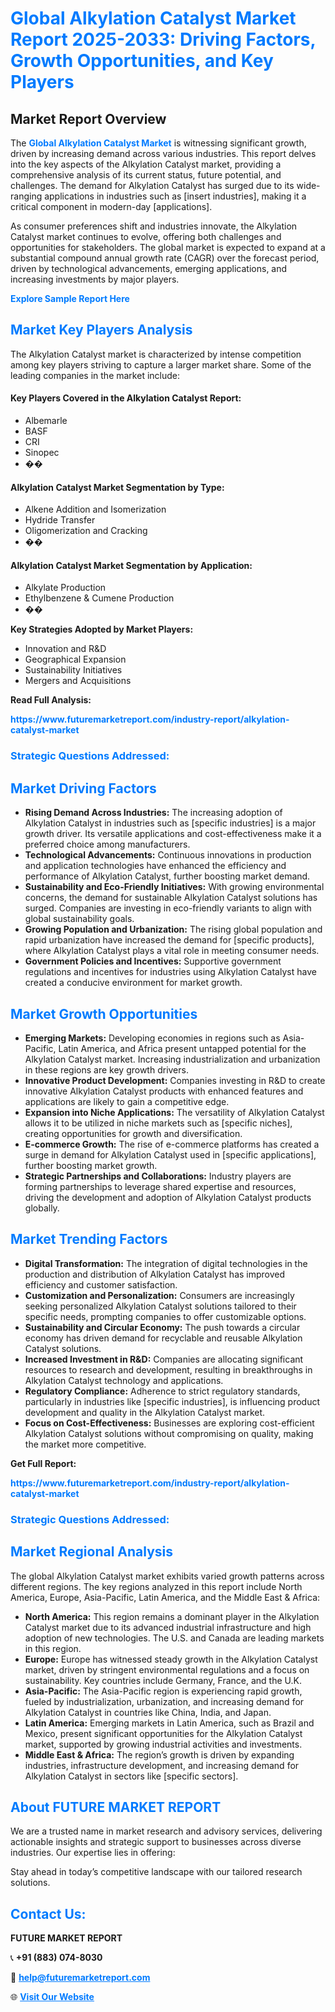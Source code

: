 <h1 style="color: #007BFF;">Global Alkylation Catalyst Market Report 2025-2033: Driving Factors, Growth Opportunities, and Key Players</h1>

<section id="overview">
<h2>Market Report Overview</h2>
<p>The <a href="https://www.futuremarketreport.com/industry-report/alkylation-catalyst-market" style="color: #007BFF; text-decoration: none;"><strong>Global Alkylation Catalyst Market</strong></a> is witnessing significant growth, driven by increasing demand across various industries. This report delves into the key aspects of the Alkylation Catalyst market, providing a comprehensive analysis of its current status, future potential, and challenges. The demand for Alkylation Catalyst has surged due to its wide-ranging applications in industries such as [insert industries], making it a critical component in modern-day [applications].</p>
<p>As consumer preferences shift and industries innovate, the Alkylation Catalyst market continues to evolve, offering both challenges and opportunities for stakeholders. The global market is expected to expand at a substantial compound annual growth rate (CAGR) over the forecast period, driven by technological advancements, emerging applications, and increasing investments by major players.</p>
</section>

<section id="overview">
<p><a href="https://www.futuremarketreport.com/request-sample/reportId=114085" style="color: #007BFF; text-decoration: none;"><strong>Explore Sample Report Here</strong></a></p>
</section>

<section id="key-players">
<h2 style="color: #007BFF;">Market Key Players Analysis</h2>
<p>The Alkylation Catalyst market is characterized by intense competition among key players striving to capture a larger market share. Some of the leading companies in the market include:</p>
<h4>Key Players Covered in the Alkylation Catalyst Report:</h4>
<ul><li>Albemarle</li><li>BASF</li><li>CRI</li><li>Sinopec</li><li>��</li></ul>
<h4>Alkylation Catalyst Market Segmentation by Type:</h4>
<ul><li>Alkene Addition and Isomerization</li><li>Hydride Transfer</li><li>Oligomerization and Cracking</li><li>��</li></ul>

<h4>Alkylation Catalyst Market Segmentation by Application:</h4>
<ul><li>Alkylate Production</li><li>Ethylbenzene &amp; Cumene Production</li><li>��</li></ul>
<p><strong>Key Strategies Adopted by Market Players:</strong></p>
<ul>
<li>Innovation and R&D</li>
<li>Geographical Expansion</li>
<li>Sustainability Initiatives</li>
<li>Mergers and Acquisitions</li>
</ul>
</section>

<section>
<p><strong>Read Full Analysis: </strong></p><a href="https://www.futuremarketreport.com/industry-report/alkylation-catalyst-market" style="color: #007BFF; text-decoration: none;"><strong>https://www.futuremarketreport.com/industry-report/alkylation-catalyst-market</strong></a>
<h3 style="color: #007BFF;">Strategic Questions Addressed:</h3>
</section>

<section id="driving-factors">
<h2 style="color: #007BFF;">Market Driving Factors</h2>
<ul>
<li><strong>Rising Demand Across Industries:</strong> The increasing adoption of Alkylation Catalyst in industries such as [specific industries] is a major growth driver. Its versatile applications and cost-effectiveness make it a preferred choice among manufacturers.</li>
<li><strong>Technological Advancements:</strong> Continuous innovations in production and application technologies have enhanced the efficiency and performance of Alkylation Catalyst, further boosting market demand.</li>
<li><strong>Sustainability and Eco-Friendly Initiatives:</strong> With growing environmental concerns, the demand for sustainable Alkylation Catalyst solutions has surged. Companies are investing in eco-friendly variants to align with global sustainability goals.</li>
<li><strong>Growing Population and Urbanization:</strong> The rising global population and rapid urbanization have increased the demand for [specific products], where Alkylation Catalyst plays a vital role in meeting consumer needs.</li>
<li><strong>Government Policies and Incentives:</strong> Supportive government regulations and incentives for industries using Alkylation Catalyst have created a conducive environment for market growth.</li>
</ul>
</section>

<section id="growth-opportunities">
<h2 style="color: #007BFF;">Market Growth Opportunities</h2>
<ul>
<li><strong>Emerging Markets:</strong> Developing economies in regions such as Asia-Pacific, Latin America, and Africa present untapped potential for the Alkylation Catalyst market. Increasing industrialization and urbanization in these regions are key growth drivers.</li>
<li><strong>Innovative Product Development:</strong> Companies investing in R&D to create innovative Alkylation Catalyst products with enhanced features and applications are likely to gain a competitive edge.</li>
<li><strong>Expansion into Niche Applications:</strong> The versatility of Alkylation Catalyst allows it to be utilized in niche markets such as [specific niches], creating opportunities for growth and diversification.</li>
<li><strong>E-commerce Growth:</strong> The rise of e-commerce platforms has created a surge in demand for Alkylation Catalyst used in [specific applications], further boosting market growth.</li>
<li><strong>Strategic Partnerships and Collaborations:</strong> Industry players are forming partnerships to leverage shared expertise and resources, driving the development and adoption of Alkylation Catalyst products globally.</li>
</ul>
</section>

<section id="trending-factors">
<h2 style="color: #007BFF;">Market Trending Factors</h2>
<ul>
<li><strong>Digital Transformation:</strong> The integration of digital technologies in the production and distribution of Alkylation Catalyst has improved efficiency and customer satisfaction.</li>
<li><strong>Customization and Personalization:</strong> Consumers are increasingly seeking personalized Alkylation Catalyst solutions tailored to their specific needs, prompting companies to offer customizable options.</li>
<li><strong>Sustainability and Circular Economy:</strong> The push towards a circular economy has driven demand for recyclable and reusable Alkylation Catalyst solutions.</li>
<li><strong>Increased Investment in R&D:</strong> Companies are allocating significant resources to research and development, resulting in breakthroughs in Alkylation Catalyst technology and applications.</li>
<li><strong>Regulatory Compliance:</strong> Adherence to strict regulatory standards, particularly in industries like [specific industries], is influencing product development and quality in the Alkylation Catalyst market.</li>
<li><strong>Focus on Cost-Effectiveness:</strong> Businesses are exploring cost-efficient Alkylation Catalyst solutions without compromising on quality, making the market more competitive.</li>
</ul>
</section>

<section>
<p><strong>Get Full Report: </strong></p><a href="https://www.futuremarketreport.com/industry-report/alkylation-catalyst-market" style="color: #007BFF; text-decoration: none;"><strong>https://www.futuremarketreport.com/industry-report/alkylation-catalyst-market</strong></a>
<h3 style="color: #007BFF;">Strategic Questions Addressed:</h3>
</section>


<section id="regional-analysis">
<h2 style="color: #007BFF;">Market Regional Analysis</h2>
<p>The global Alkylation Catalyst market exhibits varied growth patterns across different regions. The key regions analyzed in this report include North America, Europe, Asia-Pacific, Latin America, and the Middle East & Africa:</p>
<ul>
<li><strong>North America:</strong> This region remains a dominant player in the Alkylation Catalyst market due to its advanced industrial infrastructure and high adoption of new technologies. The U.S. and Canada are leading markets in this region.</li>
<li><strong>Europe:</strong> Europe has witnessed steady growth in the Alkylation Catalyst market, driven by stringent environmental regulations and a focus on sustainability. Key countries include Germany, France, and the U.K.</li>
<li><strong>Asia-Pacific:</strong> The Asia-Pacific region is experiencing rapid growth, fueled by industrialization, urbanization, and increasing demand for Alkylation Catalyst in countries like China, India, and Japan.</li>
<li><strong>Latin America:</strong> Emerging markets in Latin America, such as Brazil and Mexico, present significant opportunities for the Alkylation Catalyst market, supported by growing industrial activities and investments.</li>
<li><strong>Middle East & Africa:</strong> The region’s growth is driven by expanding industries, infrastructure development, and increasing demand for Alkylation Catalyst in sectors like [specific sectors].</li>
</ul>
</section>

<footer>
<h2 style="color: #007BFF;">About FUTURE MARKET REPORT</h2>
<p>We are a trusted name in market research and advisory services, delivering actionable insights and strategic support to businesses across diverse industries. Our expertise lies in offering:</p>

<p>Stay ahead in today’s competitive landscape with our tailored research solutions.</p>

<h2 style="color: #007BFF;">Contact Us:</h2>
<p><strong>FUTURE MARKET REPORT</strong></p>
<p>📞 <strong>+91 (883) 074-8030</strong></p>
<p>📧 <strong><a href="mailto:help@futuremarketreport.com" style="color: #007BFF;">help@futuremarketreport.com</a></strong></p>
<p>🌐 <strong><a href="https://www.futuremarketreport.com/" style="color: #007BFF;">Visit Our Website</a></strong></p>
</footer>